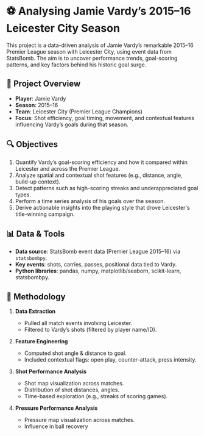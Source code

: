 # ⚽ Analysing Jamie Vardy’s 2015–16 Leicester City Season

This project is a data-driven analysis of Jamie Vardy’s remarkable 2015–16 Premier League season with Leicester City, using event data from StatsBomb. The aim is to uncover performance trends, goal-scoring patterns, and key factors behind his historic goal surge.

## 🧩 Project Overview

- **Player**: Jamie Vardy  
- **Season**: 2015–16  
- **Team**: Leicester City (Premier League Champions)  
- **Focus**: Shot efficiency, goal timing, movement, and contextual features influencing Vardy’s goals during that season.

## 🔍 Objectives

1. Quantify Vardy’s goal-scoring efficiency and how it compared within Leicester and across the Premier League.
2. Analyze spatial and contextual shot features (e.g., distance, angle, build-up context).
3. Detect patterns such as high-scoring streaks and underappreciated goal types.
4. Perform a time series analysis of his goals over the season.
5. Derive actionable insights into the playing style that drove Leicester's title-winning campaign.

## 📊 Data & Tools

- **Data source**: StatsBomb event data (Premier League 2015–16) via `statsbombpy`.
- **Key events**: shots, carries, passes, positional data tied to Vardy.
- **Python libraries**: pandas, numpy, matplotlib/seaborn, scikit-learn, statsbombpy.

## 🧠 Methodology

1. **Data Extraction**  
   - Pulled all match events involving Leicester.
   - Filtered to Vardy’s shots (filtered by player name/ID).

2. **Feature Engineering**  
   - Computed shot angle & distance to goal.
   - Included contextual flags: open play, counter-attack, press intensity.

3. **Shot Performance Analysis**  
   - Shot map visualization across matches.
   - Distribution of shot distances, angles.
   - Time-based exploration (e.g., streaks of scoring games).
  
4. **Pressure Performance Analysis**  
   - Pressure map visualization across matches.
   - Influence in ball recovery
